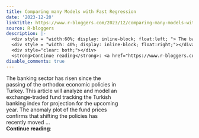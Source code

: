 ```yaml
---
title: Comparing many Models with Fast Regression
date: '2023-12-20'
linkTitle: https://www.r-bloggers.com/2023/12/comparing-many-models-with-fast-regression/
source: R-bloggers
description: |-
  <div style = "width:60%; display: inline-block; float:left; "> The banking sector has risen since the passing of the orthodox economic policies in Turkey. This article will analyze and model an exchange-traded fund tracking the Turkish banking index for projection for the upcoming year. The anomaly plot of the fund prices confirms that shifting the policies has recently moved ...</div>
  <div style = "width: 40%; display: inline-block; float:right;"></div>
  <div style="clear: both;"></div>
  <strong>Continue reading</strong>: <a href="https://www.r-bloggers.com/2023/12/comparing-many-models-with-fast ...
disable_comments: true
---
```

<div style = "width:60%; display: inline-block; float:left; "> The banking sector has risen since the passing of the orthodox economic policies in Turkey. This article will analyze and model an exchange-traded fund tracking the Turkish banking index for projection for the upcoming year. The anomaly plot of the fund prices confirms that shifting the policies has recently moved ...</div>
<div style = "width: 40%; display: inline-block; float:right;"></div>
<div style="clear: both;"></div>
<strong>Continue reading</strong>: <a href="https://www.r-bloggers.com/2023/12/comparing-many-models-with-fast ...